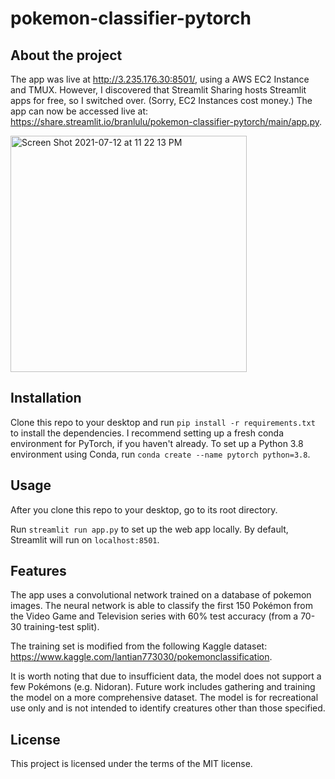 # pokemon-classifier-pytorch


## About the project

The app was live at http://3.235.176.30:8501/, using a AWS EC2 Instance and TMUX. However, I discovered that Streamlit Sharing hosts Streamlit apps for free, so I switched over. (Sorry, EC2 Instances cost money.) The app can now be accessed live at: https://share.streamlit.io/branlulu/pokemon-classifier-pytorch/main/app.py.

<img width="378" alt="Screen Shot 2021-07-12 at 11 22 13 PM" src="https://user-images.githubusercontent.com/16676830/125385173-01215e00-e368-11eb-9a7d-9a9d1e84ac9e.png">

## Installation

Clone this repo to your desktop and run `pip install -r requirements.txt` to install the dependencies. I recommend setting up a fresh conda environment for PyTorch, if you haven't already. To set up a Python 3.8 environment using Conda, run `conda create --name pytorch python=3.8`. 

## Usage

After you clone this repo to your desktop, go to its root directory. 

Run `streamlit run app.py` to set up the web app locally. By default, Streamlit will run on `localhost:8501`.

## Features

The app uses a convolutional network trained on a database of pokemon images. The neural network is able to classify the first 150 Pokémon from the Video Game and Television series with 60% test accuracy (from a 70-30 training-test split).

The training set is modified from the following Kaggle dataset: https://www.kaggle.com/lantian773030/pokemonclassification.

It is worth noting that due to insufficient data, the model does not support a few Pokémons (e.g. Nidoran). Future work includes gathering and training the model on a more comprehensive dataset. The model is for recreational use only and is not intended to identify creatures other than those specified. 

## License
This project is licensed under the terms of the MIT license.
